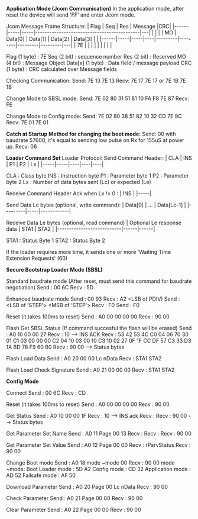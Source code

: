 **Application Mode (Jcom Communication)**
In the application mode, after reset the device will send 'FF' and enter Jcom mode.

Jcom Message Frame Structure:
| Flag | Seq | Res |                Message                     |CRC|
|------|-----|-----|--------------------------------------------|---|
|      |     |     | MO | Data[0] | Data[1] | Data[2] | Data[3] |   |
|------|-----|-----|----|---------|---------|---------|---------|---|
| 7E   |     |     |    |         |         |         |         |   |

Flag (1 byte)    : 7E
Seq (2 bit)      : sequence number
Res (2 bit)      : Reserved
MO (4 bit)       : Message Object
Data[x] (1 byte) : Data field / message payload
CRC (1 byte)     : CRC calculated over Message fields

Checking Communication:
Send:
7E 13 7E 13
Recv:
7E 17 7E 17
or
7E 1B 7E 1B

Change Mode to SBSL mode:
Send:
7E 02 80 31 51 81 10 FA F8 7E 87
Recv:
FE

Change Mode to Config mode:
Send:
7E 02 80 38 51 82 10 32 CD 7E 9C
Recv:
7E 01 7E 01

**Catch at Startup Method for changing the boot mode:**
Send: 00 with baudrate 57600, it's equal to sending low pulse on Rx for 155uS at power up.
Recv: 06

**Loader Command Set**
Loader Protocol:
Send Command Header:
| CLA | INS | P1 | P2 | Lx |
|-----|-----|----|----|----|

CLA : Class byte
INS : Instruction byte
P1  : Parameter byte 1
P2  : Parameter byte 2
Lx  : Number of data bytes sent (Lc) or expected (Le)

Receive Command Header Ack when Lx != 0 :
| INS |
|-----|

Send Data Lc bytes (optional, write command):
| Data[0] | ... | Data[Lc-1] |
|---------|-----|------------|

Receive Data Le bytes (optional, read command)
| Optional Le response data | STA1 | STA2 |
|---------------------------|------|------|

STA1 : Status Byte 1
STA2 : Status Byte 2

If the loader requires more time, it sends one or more 'Waiting Time Extension Requests' (60)

**Secure Bootstrap Loader Mode (SBSL)**

Standard baudrate mode (After reset, must send this command for baudrate negotiation)
Send : 00 6C
Recv : 5D

Enhanced baudrate mode
Send : 00 93
Recv : A2 <MSB of PDIV> <LSB of PDIV)
Send : <LSB of 'STEP'> <MSB of 'STEP'>
Recv : F0
Send : F0

Reset (it takes 100ms to reset)
Send : A0 00 00 00 00
Recv : 90 00

Flash Get SBSL Status (If command succesful the flash will be erased)
Send : A0 10 00 00 27
Recv : 10 --> INS ACK 
Recv : 53 42 53 4C C0 04 06 70 30 01 C1 03 00 00 00 C2 04 10 03 00 10 C3 10 02 27 0F 1F CC DF 57 C3 33 D3 1A BD 78 F9 60 B0 
Recv : 90 00 --> Status bytes

Flash Load Data
Send : A0 20 00 00 Lc nData
Recv : STA1 STA2

Flash Load Check Signature
Send : A0 21 00 00 00
Recv : STA1 STA2

**Config Mode**

Connect
Send : 00 6C
Recv : CD

Reset (it takes 100ms to reset)
Send : A0 00 00 00 00
Recv : 90 00

Get Status
Send : A0 10 00 00 1F
Recv : 10 --> INS ack
Recv : 
Recv : 90 00 --> Status bytes

Get Parameter Set Name
Send : A0 11 Page 00 13
Recv :
Recv :
Recv : 90 00

Get Parameter Set Value
Send : A0 12 Page 00 00
Recv : rParvStatus
Recv : 90 00

Change Boot mode
Send : A0 18 mode ~mode 00
Recv : 90 00
mode ~mode:
Boot Loader mode : 5D A2
Config mode : CD 32
Application mode : AD 52
Failsafe mode : AF 50

Download Parameter
Send : A0 20 Page 00 Lc nData
Recv : 90 00

Check Parameter
Send : A0 21 Page 00 00 
Recv : 90 00

Clear Parameter
Send : A0 22 Page 00 00
Recv : 90 00


